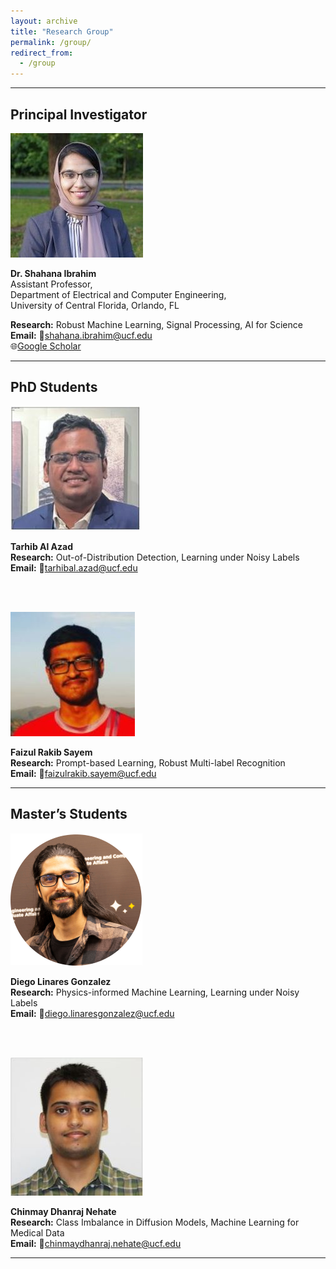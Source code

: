 ```yaml
---
layout: archive
title: "Research Group"
permalink: /group/
redirect_from:
  - /group
---
```





---

## Principal Investigator

![](/images/shahana1.JPG)

**Dr. Shahana Ibrahim**  
Assistant Professor,  
Department of Electrical and Computer Engineering,  
University of Central Florida, Orlando, FL  

**Research:** Robust Machine Learning, Signal Processing, AI for Science  
**Email:** 📧shahana.ibrahim@ucf.edu  
🌐[Google Scholar](https://scholar.google.com/citations?user=2_NYo1AAAAAJ&hl=en)  


---

## PhD Students

![](/images/tarhib1.jpg)

**Tarhib Al Azad**  
**Research:** Out-of-Distribution Detection, Learning under Noisy Labels  
**Email:** 📧tarhibal.azad@ucf.edu 

<br>
<br>

![](/images/faizul.jpg)

**Faizul Rakib Sayem**  
**Research:** Prompt-based Learning,  Robust Multi-label Recognition  
**Email:** 📧faizulrakib.sayem@ucf.edu 


---

## Master’s Students

![](/images/diego.png)

**Diego Linares Gonzalez**  
**Research:** Physics-informed Machine Learning, Learning under Noisy Labels  
**Email:** 📧diego.linaresgonzalez@ucf.edu 

<br>
<br>

![](/images/chinmay.jpg)

**Chinmay Dhanraj Nehate**  
**Research:** Class Imbalance in Diffusion Models, Machine Learning for Medical Data   
**Email:** 📧chinmaydhanraj.nehate@ucf.edu

---



